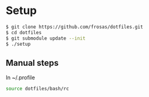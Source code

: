 # Setup

```bash
$ git clone https://github.com/frosas/dotfiles.git
$ cd dotfiles
$ git submodule update --init
$ ./setup
```

## Manual steps

In ~/.profile

```bash
source dotfiles/bash/rc
```
